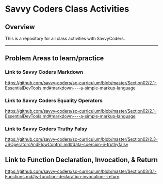 # Savvy Coders Class Activities

## Overview

This is a repository for all class activities with SavvyCoders.

---
## Problem Areas to learn/practice
### Link to Savvy Coders Markdown
https://github.com/savvy-coders/sc-curriculum/blob/master/Section02/2.1-EssentialDevTools.md#markdown----a-simple-markup-language
### Link to Savvy Coders Equality Operators
https://github.com/savvy-coders/sc-curriculum/blob/master/Section02/2.1-EssentialDevTools.md#markdown----a-simple-markup-language
### Link to Savvy Coders Truthy Falsy
https://github.com/savvy-coders/sc-curriculum/blob/master/Section02/2.3-JSOperatorsAndFlowControl.md#data-coercion-ii-truthyfalsy
## Link to Function Declaration, Invocation, & Return
https://github.com/savvy-coders/sc-curriculum/blob/master/Section03/3.1-Functions.md#js-function-declaration-invocation--return
